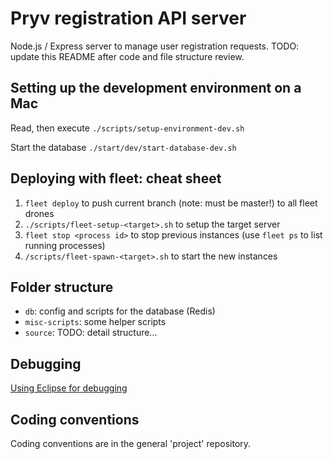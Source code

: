 # Pryv registration API server


Node.js / Express server to manage user registration requests.
TODO: update this README after code and file structure review.


## Setting up the development environment on a Mac

Read, then execute `./scripts/setup-environment-dev.sh`

Start the database `./start/dev/start-database-dev.sh`

## Deploying with fleet: cheat sheet

1. `fleet deploy` to push current branch (note: must be master!) to all fleet drones
2. `./scripts/fleet-setup-<target>.sh` to setup the target server
3. `fleet stop <process id>` to stop previous instances (use `fleet ps` to list running processes)
4. `/scripts/fleet-spawn-<target>.sh` to start the new instances


## Folder structure

- `db`: config and scripts for the database (Redis)
- `misc-scripts`: some helper scripts
- `source`: TODO: detail structure...


## Debugging

[Using Eclipse for debugging](https://github.com/joyent/node/wiki/Using-Eclipse-as-Node-Applications-Debugger)


## Coding conventions

Coding conventions are in the general 'project' repository.
